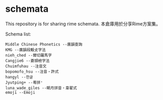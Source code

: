 schemata
========

This repository is for sharing rime schemata.
本倉庫用於分享Rime方案集。

Schema list:

	Middle Chinese Phonetics --廣韻查詢
	KMG --廣韻段毄攴字法
	nieh_ched --爾切羅馬字
	Cangjie6 --蒼頡檢字法
	Chuimfuhau --注音文
	bopomofo_hsu --注音・許式
	hangyl --한글
	Jyutping+ --粵拼⁺
	luna_wade_giles --朙月拼音・韋翟式
	emoji --Emoji
